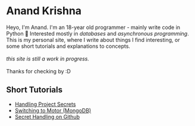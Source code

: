 # Anand Krishna
Heyo, I'm Anand. I'm an 18-year old programmer - mainly write code in Python :snake:
Interested mostly in *databases* and *asynchronous programming*. This is my personal site, where I write about things I find interesting, or some short tutorials and explanations to concepts.\
\
_this site is still a work in progress._\
\
 Thanks for checking by :D
## Short Tutorials
 - [Handling Project Secrets](tutorials/env-files.md)
 - [Switching to Motor (MongoDB)](tutorials/pymongo-to-motor.md)
 - [Secret Handling on Github](tutorials/gh-secrets.md)
